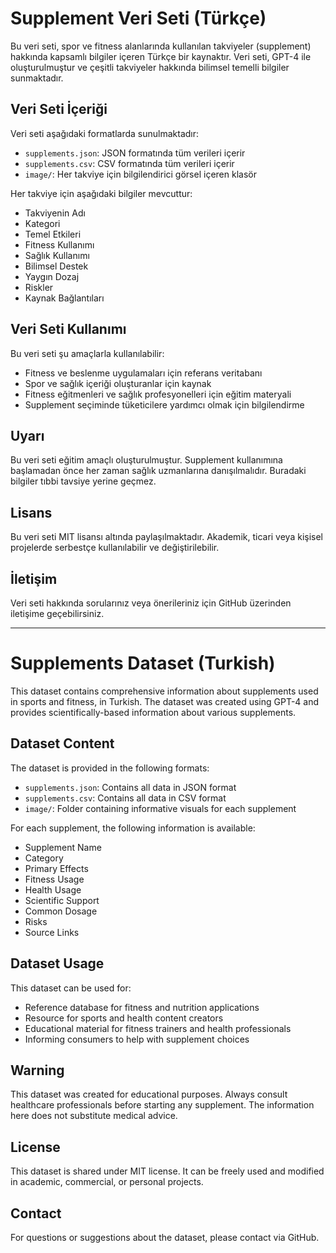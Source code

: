 # Supplement Veri Seti (Türkçe)

Bu veri seti, spor ve fitness alanlarında kullanılan takviyeler (supplement) hakkında kapsamlı bilgiler içeren Türkçe bir kaynaktır. Veri seti, GPT-4 ile oluşturulmuştur ve çeşitli takviyeler hakkında bilimsel temelli bilgiler sunmaktadır.

## Veri Seti İçeriği

Veri seti aşağıdaki formatlarda sunulmaktadır:
- `supplements.json`: JSON formatında tüm verileri içerir
- `supplements.csv`: CSV formatında tüm verileri içerir
- `image/`: Her takviye için bilgilendirici görsel içeren klasör

Her takviye için aşağıdaki bilgiler mevcuttur:
- Takviyenin Adı
- Kategori
- Temel Etkileri
- Fitness Kullanımı
- Sağlık Kullanımı
- Bilimsel Destek
- Yaygın Dozaj
- Riskler
- Kaynak Bağlantıları

## Veri Seti Kullanımı

Bu veri seti şu amaçlarla kullanılabilir:
- Fitness ve beslenme uygulamaları için referans veritabanı
- Spor ve sağlık içeriği oluşturanlar için kaynak
- Fitness eğitmenleri ve sağlık profesyonelleri için eğitim materyali
- Supplement seçiminde tüketicilere yardımcı olmak için bilgilendirme

## Uyarı

Bu veri seti eğitim amaçlı oluşturulmuştur. Supplement kullanımına başlamadan önce her zaman sağlık uzmanlarına danışılmalıdır. Buradaki bilgiler tıbbi tavsiye yerine geçmez.

## Lisans

Bu veri seti MIT lisansı altında paylaşılmaktadır. Akademik, ticari veya kişisel projelerde serbestçe kullanılabilir ve değiştirilebilir.

## İletişim

Veri seti hakkında sorularınız veya önerileriniz için GitHub üzerinden iletişime geçebilirsiniz.

---

# Supplements Dataset (Turkish)

This dataset contains comprehensive information about supplements used in sports and fitness, in Turkish. The dataset was created using GPT-4 and provides scientifically-based information about various supplements.

## Dataset Content

The dataset is provided in the following formats:
- `supplements.json`: Contains all data in JSON format
- `supplements.csv`: Contains all data in CSV format
- `image/`: Folder containing informative visuals for each supplement

For each supplement, the following information is available:
- Supplement Name
- Category
- Primary Effects
- Fitness Usage
- Health Usage
- Scientific Support
- Common Dosage
- Risks
- Source Links

## Dataset Usage

This dataset can be used for:
- Reference database for fitness and nutrition applications
- Resource for sports and health content creators
- Educational material for fitness trainers and health professionals
- Informing consumers to help with supplement choices

## Warning

This dataset was created for educational purposes. Always consult healthcare professionals before starting any supplement. The information here does not substitute medical advice.

## License

This dataset is shared under MIT license. It can be freely used and modified in academic, commercial, or personal projects.

## Contact

For questions or suggestions about the dataset, please contact via GitHub. 